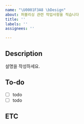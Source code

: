 ```yaml
---
name: "\U0001F3A8 \bDesign"
about: 퍼블리싱 관련 작업사항을 적습니다
title: ''
labels: ''
assignees: ''

---
```


## Description
설명을 작성하세요.

## To-do
- [ ] todo
- [ ] todo

## ETC
